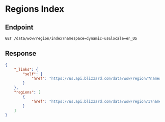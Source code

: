 # Regions Index

## Endpoint
```
GET /data/wow/region/index?namespace=dynamic-us&locale=en_US
```

## Response
```json
{
    "_links": {
        "self": {
            "href": "https://us.api.blizzard.com/data/wow/region/?namespace=dynamic-us"
        }
    },
    "regions": [
        {
            "href": "https://us.api.blizzard.com/data/wow/region/1?namespace=dynamic-us"
        }
    ]
}
```

